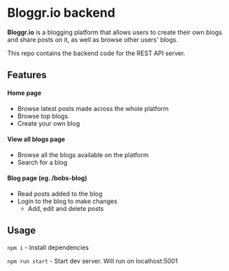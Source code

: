 # Bloggr.io backend

**Bloggr.io** is a blogging platform that allows users to create their own blogs and share posts on it, as well as browse other users' blogs.

This repo contains the backend code for the REST API server.

## Features
#### Home page
- Browse latest posts made across the whole platform
- Browse top blogs
- Create your own blog

#### View all blogs page
- Browse all the blogs available on the platform
- Search for a blog

#### Blog page (eg. /bobs-blog)
- Read posts added to the blog
- Login to the blog to make changes
  - Add, edit and delete posts
  
## Usage

`npm i` - Install dependencies

`npm run start` - Start dev server. Will run on localhost:5001
